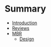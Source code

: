# Summary

* [Introduction](README.md)
* [Reviews](reviews.md)
* [MBR](mbr.md)
   * [Design](mbr-design.md)
